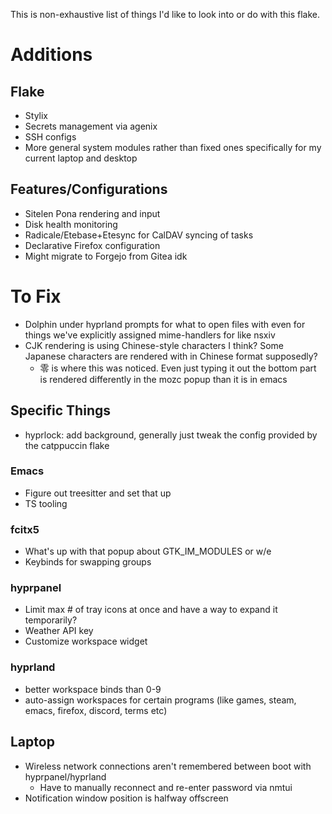 This is non-exhaustive list of things I'd like to look into or do with this flake.

# Additions

## Flake

- Stylix
- Secrets management via agenix
- SSH configs
- More general system modules rather than fixed ones specifically for my current laptop and desktop

## Features/Configurations

- Sitelen Pona rendering and input
- Disk health monitoring
- Radicale/Etebase+Etesync for CalDAV syncing of tasks
- Declarative Firefox configuration
- Might migrate to Forgejo from Gitea idk

# To Fix

- Dolphin under hyprland prompts for what to open files with even for things we've explicitly assigned mime-handlers for like nsxiv
- CJK rendering is using Chinese-style characters I think? Some Japanese characters are rendered with in Chinese format supposedly?
  - 零 is where this was noticed. Even just typing it out the bottom part is rendered differently in the mozc popup than it is in emacs

## Specific Things

- hyprlock: add background, generally just tweak the config provided by the catppuccin flake


### Emacs

- Figure out treesitter and set that up
- TS tooling

### fcitx5

- What's up with that popup about GTK_IM_MODULES or w/e
- Keybinds for swapping groups

### hyprpanel

- Limit max # of tray icons at once and have a way to expand it temporarily?
- Weather API key
- Customize workspace widget

### hyprland

- better workspace binds than 0-9
- auto-assign workspaces for certain programs (like games, steam, emacs, firefox, discord, terms etc)

## Laptop

- Wireless network connections aren't remembered between boot with hyprpanel/hyprland
  - Have to manually reconnect and re-enter password via nmtui
- Notification window position is halfway offscreen

